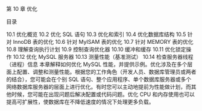第 10 章 优化

目录

10.1 优化概览
10.2 优化 SQL 语句
10.3 优化和索引
10.4 优化数据库结构
10.5 针对 InnoDB 表的优化
10.6 针对 MyISAM 表的优化
10.7 针对 MEMORY 表的优化
10.8 理解查询执行计划
10.9 控制查询优化器
10.10 缓冲和缓存
10.11 优化锁定操作
10.12 优化 MySQL 服务器
10.13 测量性能（基准测试）
10.14 检查服务器线程（进程）信息
本章解释如何优化 MySQL 性能，并提供示例。优化涉及在多个层面上配置、调整和测量性能。根据您的工作角色（开发人员、数据库管理员或两者的结合），您可能会在个别 SQL 语句、整个应用程序、单个数据库服务器或多个网络数据库服务器的层面上进行优化。有时您可以主动地提前为性能做计划，而其他时候，您可能在出现问题后解决配置或代码问题。优化 CPU 和内存使用也可以提高可扩展性，使数据库在不降低速度的情况下处理更多负载。